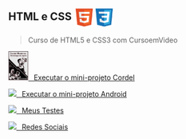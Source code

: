 ## HTML e CSS  <img align="center" alt="HTML" height="37" width="40" src="https://raw.githubusercontent.com/devicons/devicon/master/icons/html5/html5-original.svg"><img align="center" alt="CSS" height="37" width="40" src="https://raw.githubusercontent.com/devicons/devicon/master/icons/css3/css3-original.svg">
 > Curso de HTML5 e CSS3 com CursoemVideo

<a href="https://danielfloriano7.github.io/projeto-cordel/"> <img width="40" src="https://github.com/danielfloriano7/projeto-cordel/blob/main/images/cordelm.svg" /> 
 &ensp;Executar o mini-projeto Cordel
</a>
<br/>

<a  href="https://danielfloriano7.github.io/projeto-android/"> <img width="40" src="https://cdn.jsdelivr.net/gh/devicons/devicon/icons/android/android-plain-wordmark.svg" />
 &ensp;Executar o mini-projeto  Android
</a> 
<br/>

<a href="https://danielfloriano7.github.io/html-css/teste"> <img width="40" src="https://raw.githubusercontent.com/danielfloriano7/html-css/main/teste/src/img/favicon.ico" />
&ensp;Meus Testes
</a>

<a href="https://danielfloriano7.github.io/projeto-social/myVersion/"> <img width="42" src="https://icons.iconarchive.com/icons/archigraphs/mac/64/iPhone-icon.png" />
&ensp;Redes Sociais
</a>

